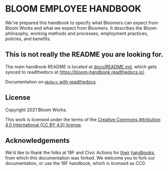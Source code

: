 # BLOOM EMPLOYEE HANDBOOK

We've prepared this handbook to specify what Bloomers can expect from Bloom Works and what we expect from Bloomers. It describes the Bloom philosophy, working methods and processes, employment practices, policies, and benefits.

## This is not really the README you are looking for.

The main handbook README is located at [docs/README.md](docs/README.md), which gets synced to readthedocs at <https://bloom-handbook.readthedocs.io/>.

Documentation on [`mkdocs` with readthedocs](https://docs.readthedocs.io/en/stable/intro/getting-started-with-mkdocs.html).

## License

Copyright 2021 Bloom Works.

This work is licensed under the terms of the [Creative Commons Attribution 4.0 International (CC BY 4.0) license](docs/LICENSE.md).

## Acknowledgements

We'd like to thank the folks at 18F and Civic Actions for [their](https://github.com/18F/handbook) [handbooks](https://github.com/bloom-works/handbook), from which this documentation was forked. We welcome you to fork our documentation, or use the 18F handbook, which is licensed as CC0.


